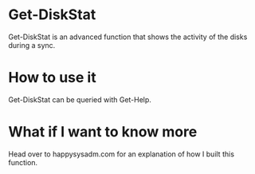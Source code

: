 # Get-DiskStat
Get-DiskStat is an advanced function that shows the activity of the disks during a sync.

# How to use it
Get-DiskStat can be queried with Get-Help.

# What if I want to know more
Head over to happysysadm.com for an explanation of how I built this function.
